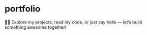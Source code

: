 # portfolio
👨‍💻 Explore my projects, read my code, or just say hello — let’s build something awesome together!

